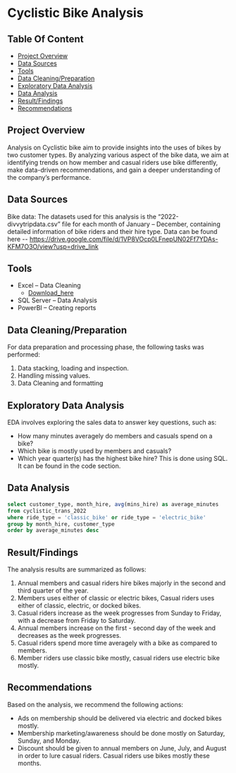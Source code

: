 
# Cyclistic Bike Analysis


## Table Of Content


- [Project Overview](#project-overview)
- [Data Sources](#data-sources)
- [Tools](#tools)
-	[Data Cleaning/Preparation](#data-cleaningpreparation)
-	[Exploratory Data Analysis](#exploratory-data-analysis)
-	[Data Analysis](#data-analysis)
-	[Result/Findings](result/findings)
-	[Recommendations](#recommendations)


## Project Overview
Analysis on Cyclistic bike aim to provide insights into the uses of bikes by two customer types. By analyzing various aspect of the bike data, we aim at identifying trends on how member and casual riders use bike differently, make data-driven recommendations, and gain a deeper understanding of the company’s performance.

## Data Sources
Bike data: The datasets used for this analysis is the “2022-divvytripdata.csv” file for each month of January – December, containing detailed information of bike riders and their hire type.
Data can be found here -- https://drive.google.com/file/d/1VP8VOcp0LFnepUN02Ff7YDAs-KFM7O3O/view?usp=drive_link

## Tools
- Excel – Data Cleaning 
  -	[Download_here](https://microsoft.com)
- SQL Server – Data Analysis
- PowerBI – Creating reports

## Data Cleaning/Preparation
For data preparation and processing phase, the following tasks was performed:
1. Data stacking, loading and inspection.
2. Handling missing values.
3. Data Cleaning and formatting

## Exploratory Data Analysis
EDA involves exploring the sales data to answer key questions, such as:

- How many minutes averagely do members and casuals spend on a bike?
- Which bike is mostly used by members and casuals?
- Which year quarter(s) has the highest bike hire?
This is done using SQL. It can be found in the code section. 
## Data Analysis

```sql
select customer_type, month_hire, avg(mins_hire) as average_minutes
from cyclistic_trans_2022
where ride_type = 'classic_bike' or ride_type = 'electric_bike'
group by month_hire, customer_type
order by average_minutes desc
```

## Result/Findings
The analysis results are summarized as follows:
1. Annual members and casual riders hire bikes majorly in the second and third quarter of the year.
2. Members uses either of classic or electric bikes, Casual riders uses either of classic, electric, or docked bikes.
3. Casual riders increase as the week progresses from Sunday to Friday, with a decrease from Friday to Saturday.
4. Annual members increase on the first - second day of the week and decreases as the week progresses.
5. Casual riders spend more time averagely with a bike as compared to members.
6. Member riders use classic bike mostly, casual riders use electric bike mostly.

## Recommendations
Based on the analysis, we recommend the following actions:
-	Ads on membership should be delivered via electric and docked bikes mostly.
-	Membership marketing/awareness should be done mostly on Saturday, Sunday, and Monday.
-	Discount should be given to annual members on June, July, and August in order to lure casual riders. Casual riders use bikes mostly these months.



   




